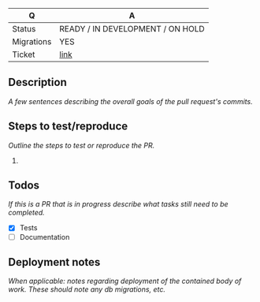 | Q | A |
|--|--|
| Status | READY / IN DEVELOPMENT / ON HOLD |
| Migrations | YES | NO |
| Ticket | [link]() |

## Description
_A few sentences describing the overall goals of the pull request's commits._

## Steps to test/reproduce
_Outline the steps to test or reproduce the PR._

1.

## Todos
_If this is a PR that is in progress describe what tasks still need to be completed._

- [x] Tests
- [ ] Documentation

## Deployment notes
_When applicable: notes regarding deployment of the contained body of work. These should note any db migrations, etc._
